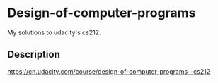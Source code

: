 # Design-of-computer-programs
My solutions to udacity's cs212.

## Description
https://cn.udacity.com/course/design-of-computer-programs--cs212
